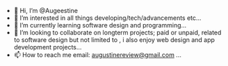 - 👋 Hi, I’m @Augeestine
- 👀 I’m interested in all things developing/tech/advancements etc...
- 🌱 I’m currently learning software design and programming...
- 💞️ I’m looking to collaborate on longterm projects; paid or unpaid, related to software design but not limited to , i also enjoy web design and app development projects...
- 📫 How to reach me email: augustinereview@gmail.com ...

<!---
Augeestine/Augeestine is a ✨ special ✨ repository because its `README.md` (this file) appears on your GitHub profile.
You can click the Preview link to take a look at your changes.
--->
